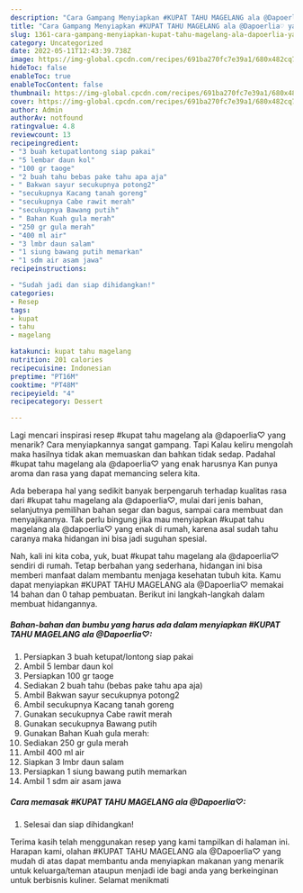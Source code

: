 ```yaml
---
description: "Cara Gampang Menyiapkan #KUPAT TAHU MAGELANG ala @Dapoerlia♡ yang Bikin Ngiler "
title: "Cara Gampang Menyiapkan #KUPAT TAHU MAGELANG ala @Dapoerlia♡ yang Bikin Ngiler "
slug: 1361-cara-gampang-menyiapkan-kupat-tahu-magelang-ala-dapoerlia-yang-bikin-ngiler
category: Uncategorized
date: 2022-05-11T12:43:39.738Z
image: https://img-global.cpcdn.com/recipes/691ba270fc7e39a1/680x482cq70/kupat-tahu-magelang-ala-dapoerlia-foto-resep-utama.jpg
hideToc: false
enableToc: true
enableTocContent: false
thumbnail: https://img-global.cpcdn.com/recipes/691ba270fc7e39a1/680x482cq70/kupat-tahu-magelang-ala-dapoerlia-foto-resep-utama.jpg
cover: https://img-global.cpcdn.com/recipes/691ba270fc7e39a1/680x482cq70/kupat-tahu-magelang-ala-dapoerlia-foto-resep-utama.jpg
author: Admin
authorAv: notfound
ratingvalue: 4.8
reviewcount: 13
recipeingredient:
- "3 buah ketupatlontong siap pakai"
- "5 lembar daun kol"
- "100 gr taoge"
- "2 buah tahu bebas pake tahu apa aja"
- " Bakwan sayur secukupnya potong2"
- "secukupnya Kacang tanah goreng"
- "secukupnya Cabe rawit merah"
- "secukupnya Bawang putih"
- " Bahan Kuah gula merah"
- "250 gr gula merah"
- "400 ml air"
- "3 lmbr daun salam"
- "1 siung bawang putih memarkan"
- "1 sdm air asam jawa"
recipeinstructions:

- "Sudah jadi dan siap dihidangkan!"
categories:
- Resep
tags:
- kupat
- tahu
- magelang

katakunci: kupat tahu magelang 
nutrition: 201 calories
recipecuisine: Indonesian
preptime: "PT16M"
cooktime: "PT48M"
recipeyield: "4"
recipecategory: Dessert

---
```



Lagi mencari inspirasi resep #kupat tahu magelang ala @dapoerlia♡ yang menarik? Cara menyiapkannya sangat gampang. Tapi Kalau keliru mengolah maka hasilnya tidak akan memuaskan dan bahkan tidak sedap. Padahal #kupat tahu magelang ala @dapoerlia♡ yang enak harusnya Kan punya aroma dan rasa yang dapat memancing selera kita.


Ada beberapa hal yang sedikit banyak berpengaruh terhadap kualitas rasa dari #kupat tahu magelang ala @dapoerlia♡, mulai dari jenis bahan, selanjutnya pemilihan bahan segar dan bagus, sampai cara membuat dan menyajikannya. Tak perlu bingung jika mau menyiapkan #kupat tahu magelang ala @dapoerlia♡ yang enak di rumah, karena asal sudah tahu caranya maka hidangan ini bisa jadi suguhan spesial.




Nah, kali ini kita coba, yuk, buat #kupat tahu magelang ala @dapoerlia♡ sendiri di rumah. Tetap berbahan yang sederhana, hidangan ini bisa memberi manfaat dalam membantu menjaga kesehatan tubuh kita. Kamu dapat menyiapkan #KUPAT TAHU MAGELANG ala @Dapoerlia♡ memakai 14 bahan dan 0 tahap pembuatan. Berikut ini langkah-langkah dalam membuat hidangannya.

<!--inarticleads1-->

##### Bahan-bahan dan bumbu yang harus ada dalam menyiapkan #KUPAT TAHU MAGELANG ala @Dapoerlia♡:

1. Persiapkan 3 buah ketupat/lontong siap pakai
1. Ambil 5 lembar daun kol
1. Persiapkan 100 gr taoge
1. Sediakan 2 buah tahu (bebas pake tahu apa aja)
1. Ambil  Bakwan sayur secukupnya potong2
1. Ambil secukupnya Kacang tanah goreng
1. Gunakan secukupnya Cabe rawit merah
1. Gunakan secukupnya Bawang putih
1. Gunakan  Bahan Kuah gula merah:
1. Sediakan 250 gr gula merah
1. Ambil 400 ml air
1. Siapkan 3 lmbr daun salam
1. Persiapkan 1 siung bawang putih memarkan
1. Ambil 1 sdm air asam jawa




<!--inarticleads2-->

##### Cara memasak #KUPAT TAHU MAGELANG ala @Dapoerlia♡:


1. Selesai dan siap dihidangkan!



Terima kasih telah menggunakan resep yang kami tampilkan di halaman ini. Harapan kami, olahan #KUPAT TAHU MAGELANG ala @Dapoerlia♡ yang mudah di atas dapat membantu anda menyiapkan makanan yang menarik untuk keluarga/teman ataupun menjadi ide bagi anda yang berkeinginan untuk berbisnis kuliner. Selamat menikmati
